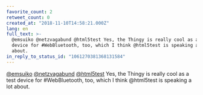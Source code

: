 ```yaml
---
favorite_count: 2
retweet_count: 0
created_at: "2018-11-10T14:58:21.000Z"
lang: en
full_text: >-
  @emsuiko @netzvagabund @html5test Yes, the Thingy is really cool as a test
  device for #WebBluetooth, too, which I think @html5test is speaking a lot
  about.
in_reply_to_status_id: "1061270381368131584"
---
```


[@emsuiko](https://twitter.com/emsuiko)
[@netzvagabund](https://twitter.com/netzvagabund)
[@html5test](https://twitter.com/html5test) Yes, the Thingy is really cool as a
test device for #WebBluetooth, too, which I think @html5test is speaking a lot
about.
